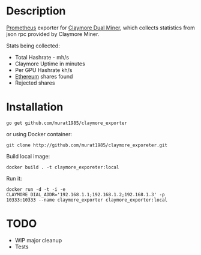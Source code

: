 # Description

[Prometheus]() exporter for [Claymore Dual Miner](https://github.com/nanopool/Claymore-Dual-Miner`), which collects statistics 
from json rpc provided by Claymore Miner. 

Stats being collected:

* Total Hashrate - mh/s
* Claymore Uptime in minutes
* Per GPU Hashrate kh/s
* [Ethereum](https://www.ethereum.org/) shares found
* Rejected shares

# Installation

```
go get github.com/murat1985/claymore_exporter
```

or using Docker container:

```
git clone http://github.com/murat1985/claymore_exporeter.git
```

Build local image:
```
docker build . -t claymore_exporeter:local
```

Run it:
```
docker run -d -t -i -e CLAYMORE_DIAL_ADDR='192.168.1.1;192.168.1.2;192.168.1.3' -p 10333:10333 --name claymore_exporter claymore_exporter:local
```

# TODO

- WIP major cleanup
- Tests
